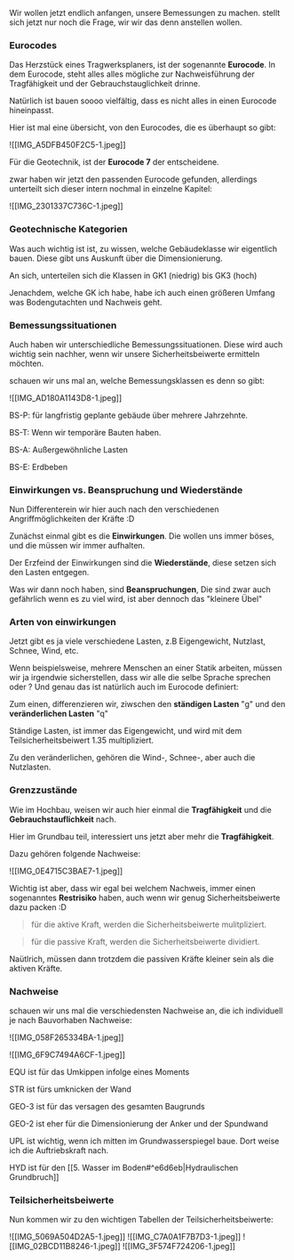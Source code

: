 Wir wollen jetzt endlich anfangen, unsere Bemessungen zu machen. stellt sich jetzt nur noch die Frage, wir wir das denn anstellen wollen.

### Eurocodes
Das Herzstück eines Tragwerksplaners, ist der sogenannte **Eurocode**. In dem Eurocode, steht alles alles mögliche zur Nachweisführung der Tragfähigkeit und der Gebrauchstauglichkeit drinne.

Natürlich ist bauen soooo vielfältig, dass es nicht alles in einen Eurocode hineinpasst.

Hier ist mal eine übersicht, von den Eurocodes, die es überhaupt so gibt:

![[IMG_A5DFB450F2C5-1.jpeg]]

Für die Geotechnik, ist der **Eurocode 7** der entscheidene.

zwar haben wir jetzt den passenden Eurocode gefunden, allerdings unterteilt sich dieser intern nochmal in einzelne Kapitel:

![[IMG_2301337C736C-1.jpeg]]

### Geotechnische Kategorien
Was auch wichtig ist ist, zu wissen, welche Gebäudeklasse wir eigentlich bauen. Diese gibt uns Auskunft über die Dimensionierung.

An sich, unterteilen sich die Klassen in GK1 (niedrig) bis GK3 (hoch)

Jenachdem, welche GK ich habe, habe ich auch einen größeren Umfang was Bodengutachten und Nachweis geht.

### Bemessungssituationen

Auch haben wir unterschiedliche Bemessungssituationen. Diese wird auch wichtig sein nachher, wenn wir unsere Sicherheitsbeiwerte ermitteln möchten.

schauen wir uns mal an, welche Bemessungsklassen es denn so gibt:

![[IMG_AD180A1143D8-1.jpeg]]

BS-P: für langfristig geplante gebäude über mehrere Jahrzehnte.

BS-T: Wenn wir temporäre Bauten haben.

BS-A: Außergewöhnliche Lasten

BS-E: Erdbeben

### Einwirkungen vs. Beanspruchung und Wiederstände

Nun Differenterein wir hier auch nach den verschiedenen Angriffmöglichkeiten der Kräfte :D

Zunächst einmal gibt es die **Einwirkungen**. Die wollen uns immer böses, und die müssen wir immer aufhalten.

Der Erzfeind der Einwirkungen sind die **Wiederstände**, diese setzen sich den Lasten entgegen.

Was wir dann noch haben, sind **Beanspruchungen**, Die sind zwar auch gefährlich wenn es zu viel wird, ist aber dennoch das "kleinere Übel"


### Arten von einwirkungen
Jetzt gibt es ja viele verschiedene Lasten, z.B Eigengewicht, Nutzlast, Schnee, Wind, etc.

Wenn beispielsweise, mehrere Menschen an einer Statik arbeiten, müssen wir ja irgendwie sicherstellen, dass wir alle die selbe Sprache sprechen oder ? Und genau das ist natürlich auch im Eurocode definiert:

Zum einen, differenzieren wir, ziwschen den **ständigen Lasten** "g" und den **veränderlichen Lasten** "q"

Ständige Lasten, ist immer das Eigengewicht, und wird mit dem Teilsicherheitsbeiwert 1.35 multipliziert.

Zu den veränderlichen, gehören die Wind-, Schnee-, aber auch die Nutzlasten.

### Grenzzustände
Wie im Hochbau, weisen wir auch hier einmal die **Tragfähigkeit** und die **Gebrauchstauflichkeit** nach.

Hier im Grundbau teil, interessiert uns jetzt aber mehr die **Tragfähigkeit**.

Dazu gehören folgende Nachweise:

![[IMG_0E4715C3BAE7-1.jpeg]]

Wichtig ist aber, dass wir egal bei welchem Nachweis, immer einen sogenanntes **Restrisiko** haben, auch wenn wir genug Sicherheitsbeiwerte dazu packen :D

>für die aktive Kraft, werden die Sicherheitsbeiwerte mulitpliziert.

>für die passive Kraft, werden die Sicherheitsbeiwerte dividiert.

Naütlrich, müssen dann trotzdem die passiven Kräfte kleiner sein als die aktiven Kräfte.

### Nachweise
schauen wir uns mal die verschiedensten Nachweise an, die ich individuell je nach Bauvorhaben Nachweise:

![[IMG_058F265334BA-1.jpeg]]

![[IMG_6F9C7494A6CF-1.jpeg]]

EQU ist für das Umkippen infolge eines Moments

STR ist fürs umknicken der Wand

GEO-3 ist für das versagen des gesamten Baugrunds

GEO-2 ist eher für die Dimensionierung der Anker und der Spundwand

UPL ist wichtig, wenn ich mitten im Grundwasserspiegel baue. Dort weise ich die Auftriebskraft nach.

HYD ist für den [[5. Wasser im Boden#^e6d6eb|Hydraulischen Grundbruch]]

### Teilsicherheitsbeiwerte
Nun kommen wir zu den wichtigen Tabellen der Teilsicherheitsbeiwerte:

![[IMG_5069A504D2A5-1.jpeg]]
![[IMG_C7A0A1F7B7D3-1.jpeg]]
![[IMG_02BCD11B8246-1.jpeg]]
![[IMG_3F574F724206-1.jpeg]]




